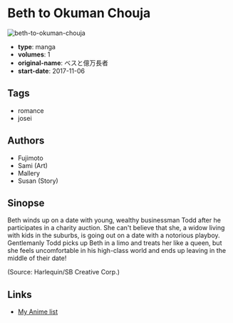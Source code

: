 # Beth to Okuman Chouja

![beth-to-okuman-chouja](https://cdn.myanimelist.net/images/manga/3/227554.jpg)

-   **type**: manga
-   **volumes**: 1
-   **original-name**: ベスと億万長者
-   **start-date**: 2017-11-06

## Tags

-   romance
-   josei

## Authors

-   Fujimoto
-   Sami (Art)
-   Mallery
-   Susan (Story)

## Sinopse

Beth winds up on a date with young, wealthy businessman Todd after he participates in a charity auction. She can't believe that she, a widow living with kids in the suburbs, is going out on a date with a notorious playboy. Gentlemanly Todd picks up Beth in a limo and treats her like a queen, but she feels uncomfortable in his high-class world and ends up leaving in the middle of their date!

(Source: Harlequin/SB Creative Corp.)

## Links

-   [My Anime list](https://myanimelist.net/manga/124811/Beth_to_Okuman_Chouja)
